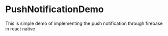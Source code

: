 # PushNotificationDemo
This is simple demo of implementing the push notification through firebase in react native
